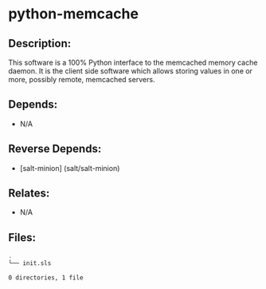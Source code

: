 # python-memcache

## Description:

This software is a 100% Python interface to the memcached memory cache daemon. It is the client side software which allows storing values in one or more, possibly remote, memcached servers.

## Depends:

  -  N/A

## Reverse Depends:

  -  [salt-minion] (salt/salt-minion)

## Relates:

  -  N/A

## Files:

```bash
.
└── init.sls

0 directories, 1 file
```
